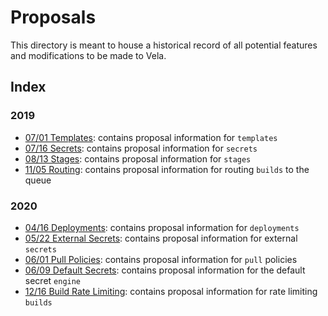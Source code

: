 # Proposals

This directory is meant to house a historical record of all potential features and modifications to be made to Vela.

## Index

### 2019

* [07/01 Templates](2019/07-01_templates.md): contains proposal information for `templates`
* [07/16 Secrets](2019/07-16_secrets.md): contains proposal information for `secrets`
* [08/13 Stages](2019/08-13_stages.md): contains proposal information for `stages`
* [11/05 Routing](2019/11-05_routing.md): contains proposal information for routing `builds` to the queue

### 2020

* [04/16 Deployments](2020/04-16_deployments.md): contains proposal information for `deployments`
* [05/22 External Secrets](2020/05-22_external-secrets.md): contains proposal information for external `secrets`
* [06/01 Pull Policies](2020/06-01_pull-policy.md): contains proposal information for `pull` policies
* [06/09 Default Secrets](2020/06-01_default-secrets.md): contains proposal information for the default secret `engine`
* [12/16 Build Rate Limiting](2020/12-16_rate-limiting.md): contains proposal information for rate limiting `builds`
